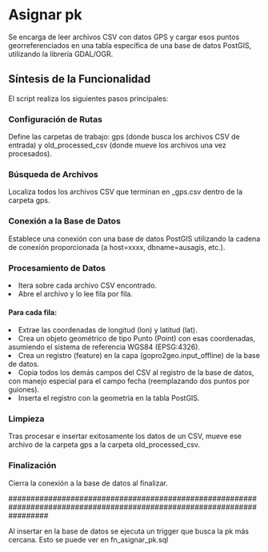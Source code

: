 # Asignar pk
 
Se encarga de leer archivos CSV con datos GPS y cargar esos puntos georreferenciados en una tabla específica de una base de datos PostGIS, utilizando la librería GDAL/OGR. <br>

## Síntesis de la Funcionalidad
El script realiza los siguientes pasos principales:

### Configuración de Rutas
Define las carpetas de trabajo: gps (donde busca los archivos CSV de entrada) y old_processed_csv (donde mueve los archivos una vez procesados).

### Búsqueda de Archivos
Localiza todos los archivos CSV que terminan en _gps.csv dentro de la carpeta gps.

### Conexión a la Base de Datos
Establece una conexión con una base de datos PostGIS utilizando la cadena de conexión proporcionada (a host=xxxx, dbname=ausagis, etc.).

### Procesamiento de Datos

<li>Itera sobre cada archivo CSV encontrado.
<li>Abre el archivo y lo lee fila por fila.

#### Para cada fila:

<li>Extrae las coordenadas de longitud (lon) y latitud (lat).
<li>Crea un objeto geométrico de tipo Punto (Point) con esas coordenadas, asumiendo el sistema de referencia WGS84 (EPSG:4326).
<li>Crea un registro (feature) en la capa (gopro2geo.input_offline) de la base de datos.
<li>Copia todos los demás campos del CSV al registro de la base de datos, con manejo especial para el campo fecha (reemplazando dos puntos por guiones).
<li>Inserta el registro con la geometría en la tabla PostGIS.

### Limpieza
Tras procesar e insertar exitosamente los datos de un CSV, mueve ese archivo de la carpeta gps a la carpeta old_processed_csv.

### Finalización
Cierra la conexión a la base de datos al finalizar.

#########################################################################################################################

Al insertar en la base de datos se ejecuta un trigger que busca la pk más cercana.
Esto se puede ver en fn_asignar_pk.sql
